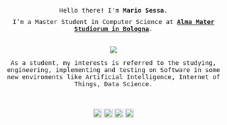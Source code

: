 <p align="center">
    <br>
    <samp>
        Hello there! I'm <b>Mario Sessa</b>.
        <br> <img align="middle" style="width: 10px" src="https://cdn.dribbble.com/users/330915/screenshots/3587000/10_coding_dribbble.gif" />
        <br> I’m a Master Student in Computer Science at <b><a href="https://www.unibo.it/"> Alma Mater Studiorum in Bologna</a></b>.
        <br>
    </samp>
    <br>



<p align="center">
  <a href="#">
      <img src="https://estruyf-github.azurewebsites.net/api/VisitorHit?user=kode-gitf&repo=kode-git&countColor=%237B1E7A" />
   </a>
</p>

<p align="center">
<samp>
As a student, my interests is referred to the studying, engineering, implementing and testing on Software in some new enviroments like Artificial Intelligence, Internet of Things, Data Science.
</samp>
</p>
<br><br>

<div align="center">
<a href="https://www.facebook.com/mario.sessa.1232" title="facebook"><img style="height:20px" src="https://img.shields.io/badge/Facebook-1877F2?style=for-the-badge&logo=facebook&logoColor=white"></a>
<a href="mailto:mariosessa64@gmail.com" title="mail me"><img style="height:20px" src="https://img.shields.io/badge/gmail-%23D14836.svg?&style=for-the-badge&logo=gmail&logoColor=white"></a> 
<a  href="https://www.linkedin.com/in/mario-sessa/" title="linkedin"><img style="height:20px" src="https://img.shields.io/badge/linkedin-%230077B5.svg?&style=for-the-badge&logo=linkedin&logoColor=white"></a> 
<a  href="https://www.instagram.com/mariosessa_/" title="instagram"><img style="height:20px" src="https://img.shields.io/badge/instagram-%23E4405F.svg?&style=for-the-badge&logo=instagram&logoColor=white"></a> 
</div>

</p>

